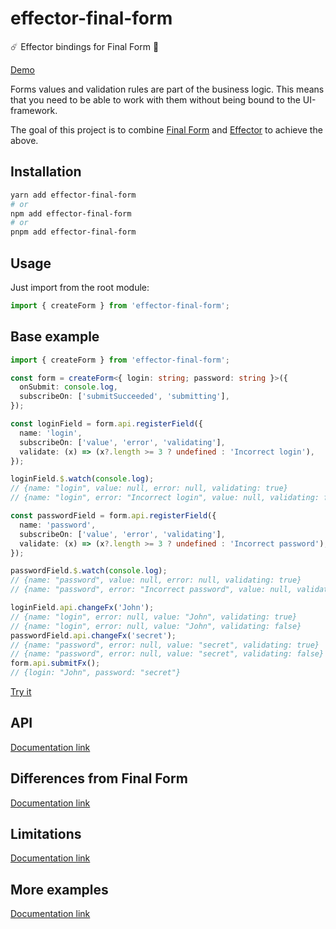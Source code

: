 # effector-final-form

☄️ Effector bindings for Final Form 🏁 

[Demo](https://stackblitz.com/edit/react-ts-xjh6yd?file=index.tsx)

Forms values and validation rules are part of the business logic. This means that you need to be able to work with them without being bound to the UI-framework.

The goal of this project is to combine [Final Form](https://final-form.org/) and [Effector](https://effector.dev/) to achieve the above.

## Installation

```bash
yarn add effector-final-form
# or
npm add effector-final-form
# or
pnpm add effector-final-form
```

## Usage

Just import from the root module:

```ts
import { createForm } from 'effector-final-form';
```

## Base example

```ts
import { createForm } from 'effector-final-form';

const form = createForm<{ login: string; password: string }>({
  onSubmit: console.log,
  subscribeOn: ['submitSucceeded', 'submitting'],
});

const loginField = form.api.registerField({
  name: 'login',
  subscribeOn: ['value', 'error', 'validating'],
  validate: (x) => (x?.length >= 3 ? undefined : 'Incorrect login'),
});

loginField.$.watch(console.log);
// {name: "login", value: null, error: null, validating: true}
// {name: "login", error: "Incorrect login", value: null, validating: false}

const passwordField = form.api.registerField({
  name: 'password',
  subscribeOn: ['value', 'error', 'validating'],
  validate: (x) => (x?.length >= 3 ? undefined : 'Incorrect password'),
});

passwordField.$.watch(console.log);
// {name: "password", value: null, error: null, validating: true}
// {name: "password", error: "Incorrect password", value: null, validating: false}

loginField.api.changeFx('John');
// {name: "login", error: null, value: "John", validating: true}
// {name: "login", error: null, value: "John", validating: false}
passwordField.api.changeFx('secret');
// {name: "password", error: null, value: "secret", validating: true}
// {name: "password", error: null, value: "secret", validating: false}
form.api.submitFx();
// {login: "John", password: "secret"}
```

[Try it](https://stackblitz.com/edit/typescript-5fydjc?file=index.ts)

## API

[Documentation link](https://binjospookie.github.io/effector-final-form/docs/api)

## Differences from Final Form

[Documentation link](https://binjospookie.github.io/effector-final-form/docs/differences)

## Limitations

[Documentation link](https://binjospookie.github.io/effector-final-form/docs/limitations)

## More examples

[Documentation link](https://binjospookie.github.io/effector-final-form/docs/examples)
